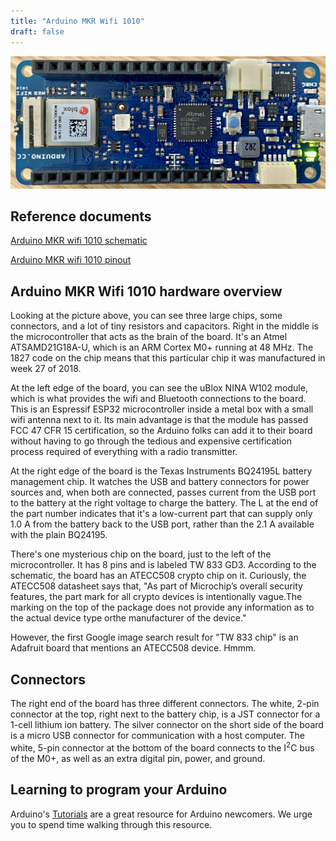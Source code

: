 ```yaml
---
title: "Arduino MKR Wifi 1010"
draft: false
---
```


![Top view of Arduino MKR Wifi 1010](/img/arduino-mkr-wifi-1010-top-view.jpg)

## Reference documents

[Arduino MKR wifi 1010 schematic](/pdf/schematic-arduino-mkr-wifi-1010.pdf)

[Arduino MKR wifi 1010 pinout](/pdf/pinout-arduino-mkr-wifi-1010-2020-09-28.pdf)

## Arduino MKR Wifi 1010 hardware overview

Looking at the picture above, you can see three large chips, some connectors, and a lot of tiny resistors and capacitors. Right in the middle is the microcontroller that acts as the brain of the board. It's an Atmel ATSAMD21G18A-U, which is an ARM Cortex M0+ running at 48 MHz. The 1827 code on the chip means that this particular chip it was manufactured in week 27 of 2018.

At the left edge of the board, you can see the uBlox NINA W102 module, which is what provides the wifi and Bluetooth connections to the board. This is an Espressif ESP32 microcontroller inside a metal box with a small wifi antenna next to it. Its main advantage is that the module has passed FCC 47 CFR 15 certification, so the Arduino folks can add it to their board without having to go through the tedious and expensive certification process required of everything with a radio transmitter.

At the right edge of the board is the Texas Instruments BQ24195L battery management chip. It watches the USB and battery connectors for power sources and, when both are connected, passes current from the USB port to the battery at the right voltage to charge the battery. The L at the end of the part number indicates that it's a low-current part that can supply only 1.0 A from the battery back to the USB port, rather than the 2.1 A available with the plain BQ24195.

There's one mysterious chip on the board, just to the left of the microcontroller. It has 8 pins and is labeled TW 833 GD3. According to the schematic, the board has an ATECC508 crypto chip on it. Curiously, the ATECC508 datasheet says that, "As part of Microchip’s overall security features, the part mark for all crypto devices is intentionally vague.The marking on the top of the package does not provide any information as to the actual device type orthe manufacturer of the device."

However, the first Google image search result for "TW 833 chip" is an Adafruit board that mentions an ATECC508 device. Hmmm.

## Connectors

The right end of the board has three different connectors. The white, 2-pin connector at the top, right next to the battery chip, is a JST connector for a 1-cell lithium ion battery. The silver connector on the short side of the board is a micro USB connector for communication with a host computer. The white, 5-pin connector at the bottom of the board connects to the I<sup>2</sup>C bus of the M0+, as well as an extra digital pin, power, and ground. 

## Learning to program your Arduino

Arduino's [Tutorials](https://www.arduino.cc/en/Tutorial/HomePage) are a great resource for Arduino newcomers. We urge you to spend time walking through this resource.
